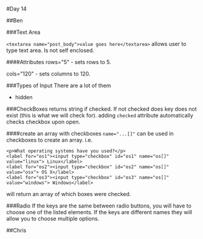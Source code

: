 #Day 14

##Ben

###Text Area

`<textarea name="post_body">value goes here</textarea>` allows user to type text area. Is not self enclosed. 

####Attributes
rows="5" - sets rows to 5.

cols="120" - sets columns to 120.

###Types of Input
There are a lot of them
* hidden

###CheckBoxes
returns string if checked.
If not checked does key does not exist (this is what we will check for).
adding `checked` attribute automatically checks checkbox upon open.

####create an array with checkboxes
`name="...[]"` can be used in checkboxes to create an array. i.e.
```
<p>What operating systems have you used?</p>
<label for="os1"><input type="checkbox" id="os1" name="os[]" value="linux"> Linux</label>
<label for="os2"><input type="checkbox" id="os2" name="os[]" value="osx"> OS X</label>
<label for="os3"><input type="checkbox" id="os3" name="os[]" value="windows"> Windows</label>
```
will return an array of which boxes were checked.

###Radio
If the keys are the same between radio buttons, you will have to choose one of the listed elements. 
If the keys are different names they will allow you to choose multiple options.

##Chris

###
